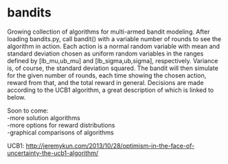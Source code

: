 bandits
=======

Growing collection of algorithms for multi-armed bandit modeling. After loading bandits.py, call bandit() with a variable number of rounds to see the algorithm in action. Each action is a normal random variable with mean and standard deviation chosen as uniform random variables in the ranges defined by [lb_mu,ub_mu] and [lb_sigma,ub,sigma], respectively. Variance is, of course, the standard deviation squared. The bandit will then simulate for the given number of rounds, each time showing the chosen action, reward from that, and the total reward in general. Decisions are made according to the UCB1 algorithm, a great description of which is linked to below.

Soon to come:  
-more solution algorithms   
-more options for reward distributions   
-graphical comparisons of algorithms   

UCB1:
http://jeremykun.com/2013/10/28/optimism-in-the-face-of-uncertainty-the-ucb1-algorithm/


